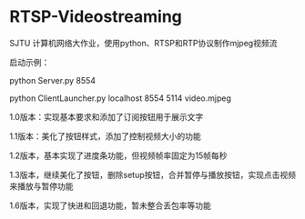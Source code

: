 # RTSP-Videostreaming
SJTU 计算机网络大作业，使用python、RTSP和RTP协议制作mjpeg视频流

启动示例：

python Server.py 8554 

python ClientLauncher.py localhost 8554 5114 video.mjpeg

1.0版本：实现基本要求和添加了订阅按钮用于展示文字

1.1版本：美化了按钮样式，添加了控制视频大小的功能

1.2版本，基本实现了进度条功能，但视频帧率固定为15帧每秒

1.3版本，继续美化了按钮，删除setup按钮，合并暂停与播放按钮，实现点击视频来播放与暂停功能

1.6版本，实现了快进和回退功能，暂未整合丢包率等功能
